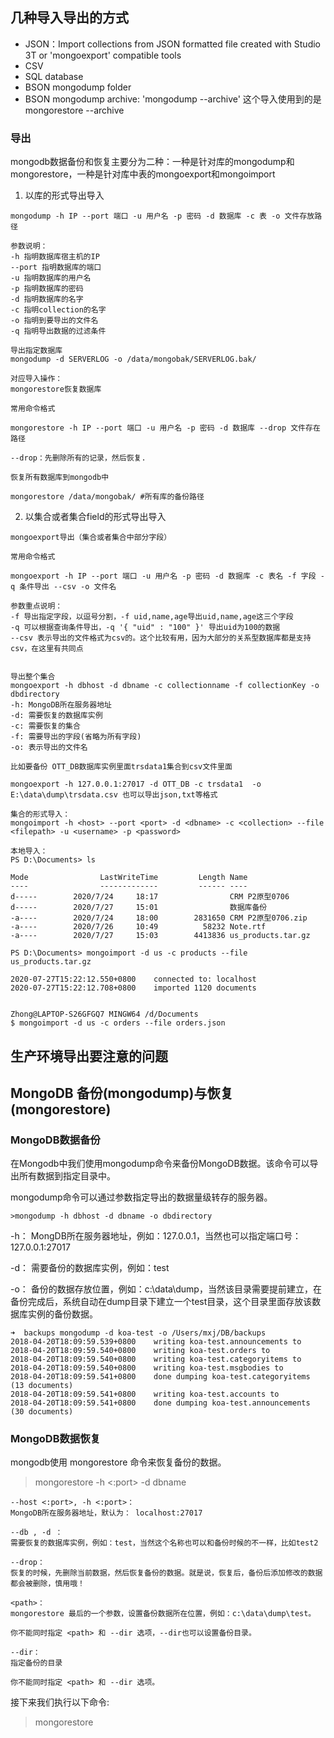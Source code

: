 ## 几种导入导出的方式
- JSON：Import collections from JSON formatted file created with Studio 3T or 'mongoexport' compatible tools
- CSV
- SQL database
- BSON mongodump folder
- BSON mongodump archive: 'mongodump --archive' 这个导入使用到的是 mongorestore --archive

### 导出
mongodb数据备份和恢复主要分为二种：一种是针对库的mongodump和mongorestore，一种是针对库中表的mongoexport和mongoimport

1. 以库的形式导出导入
```
mongodump -h IP --port 端口 -u 用户名 -p 密码 -d 数据库 -c 表 -o 文件存放路径

参数说明：
-h 指明数据库宿主机的IP
--port 指明数据库的端口 
-u 指明数据库的用户名
-p 指明数据库的密码
-d 指明数据库的名字
-c 指明collection的名字
-o 指明到要导出的文件名
-q 指明导出数据的过滤条件

导出指定数据库
mongodump -d SERVERLOG -o /data/mongobak/SERVERLOG.bak/

对应导入操作：
mongorestore恢复数据库

常用命令格式

mongorestore -h IP --port 端口 -u 用户名 -p 密码 -d 数据库 --drop 文件存在路径

--drop：先删除所有的记录，然后恢复.

恢复所有数据库到mongodb中

mongorestore /data/mongobak/ #所有库的备份路径
```

2. 以集合或者集合field的形式导出导入
```
mongoexport导出（集合或者集合中部分字段）

常用命令格式

mongoexport -h IP --port 端口 -u 用户名 -p 密码 -d 数据库 -c 表名 -f 字段 -q 条件导出 --csv -o 文件名

参数重点说明：
-f 导出指定字段，以逗号分割，-f uid,name,age导出uid,name,age这三个字段
-q 可以根据查询条件导出，-q '{ "uid" : "100" }' 导出uid为100的数据
--csv 表示导出的文件格式为csv的。这个比较有用，因为大部分的关系型数据库都是支持csv，在这里有共同点

 
导出整个集合
mongoexport -h dbhost -d dbname -c collectionname -f collectionKey -o dbdirectory
-h: MongoDB所在服务器地址
-d: 需要恢复的数据库实例
-c: 需要恢复的集合
-f: 需要导出的字段(省略为所有字段)
-o: 表示导出的文件名

比如要备份 OTT_DB数据库实例里面trsdata1集合到csv文件里面

mongoexport -h 127.0.0.1:27017 -d OTT_DB -c trsdata1  -o E:\data\dump\trsdata.csv 也可以导出json,txt等格式

集合的形式导入：
mongoimport -h <host> --port <port> -d <dbname> -c <collection> --file <filepath> -u <username> -p <password>

本地导入：
PS D:\Documents> ls

Mode                LastWriteTime         Length Name
----                -------------         ------ ----
d-----        2020/7/24     18:17                CRM P2原型0706
d-----        2020/7/27     15:01                数据库备份
-a----        2020/7/24     18:00        2831650 CRM P2原型0706.zip
-a----        2020/7/26     10:49          58232 Note.rtf
-a----        2020/7/27     15:03        4413836 us_products.tar.gz

PS D:\Documents> mongoimport -d us -c products --file us_products.tar.gz

2020-07-27T15:22:12.550+0800    connected to: localhost
2020-07-27T15:22:12.708+0800    imported 1120 documents


Zhong@LAPTOP-S26GFGQ7 MINGW64 /d/Documents
$ mongoimport -d us -c orders --file orders.json
```

## 生产环境导出要注意的问题


## MongoDB 备份(mongodump)与恢复(mongorestore)
### MongoDB数据备份
在Mongodb中我们使用mongodump命令来备份MongoDB数据。该命令可以导出所有数据到指定目录中。

mongodump命令可以通过参数指定导出的数据量级转存的服务器。

```
>mongodump -h dbhost -d dbname -o dbdirectory
```
-h：
MongDB所在服务器地址，例如：127.0.0.1，当然也可以指定端口号：127.0.0.1:27017

-d：
需要备份的数据库实例，例如：test

-o：
备份的数据存放位置，例如：c:\data\dump，当然该目录需要提前建立，在备份完成后，系统自动在dump目录下建立一个test目录，这个目录里面存放该数据库实例的备份数据。

```
➜  backups mongodump -d koa-test -o /Users/mxj/DB/backups
2018-04-20T18:09:59.539+0800	writing koa-test.announcements to
2018-04-20T18:09:59.540+0800	writing koa-test.orders to
2018-04-20T18:09:59.540+0800	writing koa-test.categoryitems to
2018-04-20T18:09:59.540+0800	writing koa-test.msgbodies to
2018-04-20T18:09:59.541+0800	done dumping koa-test.categoryitems (13 documents)
2018-04-20T18:09:59.541+0800	writing koa-test.accounts to
2018-04-20T18:09:59.541+0800	done dumping koa-test.announcements (30 documents)
```

### MongoDB数据恢复
mongodb使用 mongorestore 命令来恢复备份的数据。
>mongorestore -h <hostname><:port> -d dbname <path>

```
--host <:port>, -h <:port>：
MongoDB所在服务器地址，默认为： localhost:27017

--db , -d ：
需要恢复的数据库实例，例如：test，当然这个名称也可以和备份时候的不一样，比如test2

--drop：
恢复的时候，先删除当前数据，然后恢复备份的数据。就是说，恢复后，备份后添加修改的数据都会被删除，慎用哦！

<path>：
mongorestore 最后的一个参数，设置备份数据所在位置，例如：c:\data\dump\test。

你不能同时指定 <path> 和 --dir 选项，--dir也可以设置备份目录。

--dir：
指定备份的目录

你不能同时指定 <path> 和 --dir 选项。
```

接下来我们执行以下命令:
>mongorestore